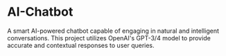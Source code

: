 # AI-Chatbot
A smart AI-powered chatbot capable of engaging in natural and intelligent conversations. This project utilizes OpenAI's GPT-3/4 model to provide accurate and contextual responses to user queries.
